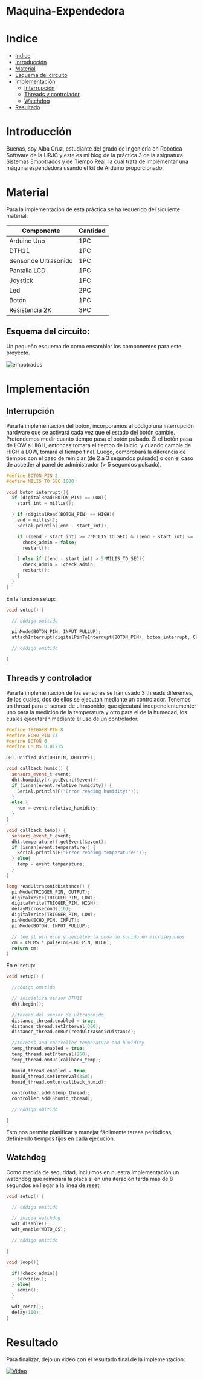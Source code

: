 # Maquina-Expendedora

# Indice
* [Indice][ind]
* [Introducción][int]
* [Material][material]
* [Esquema del circuito][esq]
* [Implementación][imp]
  * [Interrupción][int]
  * [Threads y controlador][tc]
  * [Watchdog][wd]
* [Resultado][res]

[ind]: https://github.com/acruzr2021/Maquina-Expendedora/blob/main/README.md#indice
[int]: https://github.com/acruzr2021/Maquina-Expendedora/blob/main/README.md#introducci%C3%B3n
[material]: https://github.com/acruzr2021/Maquina-Expendedora/blob/main/README.md#material
[esq]: https://github.com/acruzr2021/Maquina-Expendedora/blob/main/README.md#esquema-del-circuito
[imp]: https://github.com/acruzr2021/Maquina-Expendedora#implementaci%C3%B3n
[int]: https://github.com/acruzr2021/Maquina-Expendedora#interrupci%C3%B3n
[tc]: https://github.com/acruzr2021/Maquina-Expendedora#threads-y-controlador
[wd]: https://github.com/acruzr2021/Maquina-Expendedora#watchdog
[res]: https://github.com/acruzr2021/Maquina-Expendedora#resultado



# Introducción

Buenas, soy Alba Cruz, estudiante del grado de Ingeniería en Robótica Software de la URJC y este es mi blog de la práctica 3 de la asignatura Sistemas Empotrados y de Tiempo Real, la cual trata de implementar una máquina espendedora usando el kit de Arduino proporcionado.

# Material

Para la implementación de esta práctica se ha requerido del siguiente material:

| Componente  | Cantidad |
| ------------- | ------------- |
| Arduino Uno  | 1PC |
| DTH11 | 1PC  |
| Sensor de Ultrasonido | 1PC |
| Pantalla LCD | 1PC |
| Joystick | 1PC |
| Led | 2PC |
| Botón | 1PC |
| Resistencia 2K | 3PC |


## Esquema del circuito:

Un pequeño esquema de como ensamblar los componentes para este proyecto.

![empotrados](https://github.com/acruzr2021/Maquina-Expendedora/assets/92941137/30b4c13d-0b6b-48eb-a249-2debfc443dde)

# Implementación

## Interrupción

Para la implementación del botón, incorporamos al código una interrupción hardware que se activará cada vez que el estado del botón cambie. Pretendemos medir cuanto tiempo pasa el botón pulsado. Si el botón pasa de LOW a HIGH, entonces tomará el tiempo de inicio, y cuando cambie de HIGH a LOW, tomará el tiempo final. Luego, comprobará la diferencia de tiempos con el caso de reiniciar (de 2 a 3 segundos pulsado) o con el caso de acceder al panel de administrador (> 5 segundos pulsado).

```cpp
#define BOTON_PIN 2
#define MILIS_TO_SEC 1000

void boton_interrupt(){ 
  if (digitalRead(BOTON_PIN) == LOW){
    start_int = millis();

  } if (digitalRead(BOTON_PIN) == HIGH){
    end = millis();
    Serial.println((end - start_int));

    if (((end - start_int) >= 2*MILIS_TO_SEC) & ((end - start_int) <= 3*MILIS_TO_SEC)){
      check_admin = false;
      restart();

    } else if ((end - start_int) > 5*MILIS_TO_SEC){
      check_admin = !check_admin;
      restart();
    }
  }
}
```

En la función setup:

```cpp
void setup() {

  // código omitido

  pinMode(BOTON_PIN, INPUT_PULLUP);
  attachInterrupt(digitalPinToInterrupt(BOTON_PIN), boton_interrupt, CHANGE);

  // código omitido

}
```

## Threads y controlador

Para la implementación de los sensores se han usado 3 threads diferentes, de los cuales, dos de ellos se ejecutan mediante un controlador.
Tenemos un thread para el sensor de ultrasonido, que ejecutará independientemente; uno para la medición de la temperatura y otro para el de la humedad, los cuales ejecutarán mediante el uso de un controlador.

```cpp
#define TRIGGER_PIN 8
#define ECHO_PIN 13
#define BOTON 6
#define CM_MS 0.01715

DHT_Unified dht(DHTPIN, DHTTYPE);

void callback_humid() {
  sensors_event_t event;
  dht.humidity().getEvent(&event);
  if (isnan(event.relative_humidity)) {
    Serial.println(F("Error reading humidity!"));
  }
  else {
    hum = event.relative_humidity;
  }
}

void callback_temp() {
  sensors_event_t event;
  dht.temperature().getEvent(&event);
  if (isnan(event.temperature)) {
    Serial.println(F("Error reading temperature!"));
  } else{
    temp = event.temperature;
  }
}

long readUltrasonicDistance() {
  pinMode(TRIGGER_PIN, OUTPUT);
  digitalWrite(TRIGGER_PIN, LOW);
  digitalWrite(TRIGGER_PIN, HIGH);
  delayMicroseconds(10);
  digitalWrite(TRIGGER_PIN, LOW);
  pinMode(ECHO_PIN, INPUT);
  pinMode(BOTON, INPUT_PULLUP);

  // lee el pin echo y devuelve la onda de sonido en microsegundos
  cm = CM_MS * pulseIn(ECHO_PIN, HIGH);
  return cm;
}
```

En el setup:
```cpp
void setup() {

  //código omitido

  // inicializa sensor DTH11
  dht.begin();

  //thread del sensor de ultrasonido
  distance_thread.enabled = true;
  distance_thread.setInterval(300);  
  distance_thread.onRun(readUltrasonicDistance);

  //threads and controller temperature and humidity
  temp_thread.enabled = true;
  temp_thread.setInterval(250);
  temp_thread.onRun(callback_temp);

  humid_thread.enabled = true;
  humid_thread.setInterval(350);
  humid_thread.onRun(callback_humid);

  controller.add(&temp_thread);
  controller.add(&humid_thread);

  // código omitido

}
```

Esto nos permite planificar y manejar fácilmente tareas periódicas, definiendo tiempos fijos en cada ejecución.


## Watchdog

Como medida de seguridad, incluimos en nuestra implementación un watchdog que reiniciará la placa si en una iteración tarda más de 8 segundos en llegar a la linea de reset.

```cpp
void setup() {

  // código omitido

  // inicia watchdog
  wdt_disable();
  wdt_enable(WDTO_8S);

  // código omitido

}

void loop(){

  if(!check_admin){
    servicio();
  } else{
    admin();
  }

  wdt_reset();
  delay(100);
}
```

# Resultado

Para finalizar, dejo un video con el resultado final de la implementación:

[![Video](https://github.com/acruzr2021/Maquina-Expendedora/blob/main/WhatsApp%20Image%202023-12-03%20at%2020.19.29.jpeg)](https://youtu.be/gJ3RzG8vNtc?si=yvfdwHYo1AgBy72y)




